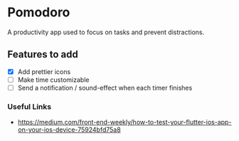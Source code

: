 # Pomodoro

A productivity app used to focus on tasks and prevent distractions. 

## Features to add

- [X] Add prettier icons
- [ ] Make time customizable
- [ ] Send a notification / sound-effect when each timer finishes

### Useful Links
- https://medium.com/front-end-weekly/how-to-test-your-flutter-ios-app-on-your-ios-device-75924bfd75a8
